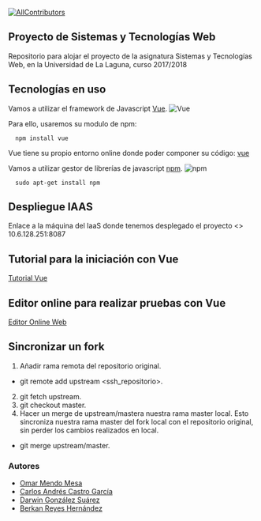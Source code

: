 [![AllContributors](https://img.shields.io/badge/all_contributors-4-blue.svg?style=flat-square)](#contributors)

## Proyecto de Sistemas y Tecnologías Web

Repositorio para alojar el proyecto de la asignatura Sistemas y Tecnologías Web, en la Universidad de La Laguna,
curso 2017/2018

## Tecnologías en uso

Vamos a utilizar el framework de Javascript [Vue](https://vuejs.org/). ![Vue](https://i.imgur.com/TvWW7Y1.png)


  Para ello, usaremos su modulo de npm:
  ~~~  
    npm install vue   
  ~~~

  Vue tiene su propio entorno online donde poder componer su código: [vue](https://jsfiddle.net/)

  Vamos a utilizar gestor de librerías de javascript [npm](https://www.npmjs.com/). ![npm](https://i.imgur.com/mCrleZR.png)

  ~~~  
    sudo apt-get install npm   
  ~~~
## Despliegue IAAS

Enlace a la máquina del IaaS donde tenemos desplegado el proyecto <> 10.6.128.251:8087

## Tutorial para la iniciación con Vue

[Tutorial Vue](https://ozzrocker95.github.io/ullganizate/)

## Editor online para realizar pruebas con Vue

[Editor Online Web](http://jsbin.com/?html,output)


## Sincronizar un fork

1. Añadir rama remota del repositorio original.
* git remote add upstream <ssh_repositorio>.
2. git fetch upstream.
3. git checkout master.
4. Hacer un merge de upstream/mastera nuestra rama master local. Esto sincroniza nuestra rama master del fork local con el repositorio original, sin perder los cambios realizados en local.
* git merge upstream/master.

### Autores
* [Omar Mendo Mesa](https://ozzrocker95.github.io/)
* [Carlos Andrés Castro García](https://alu0100819847.github.io/)
* [Darwin González Suárez]()
* [Berkan Reyes Hernández](https://berkanrhdz.github.io)


